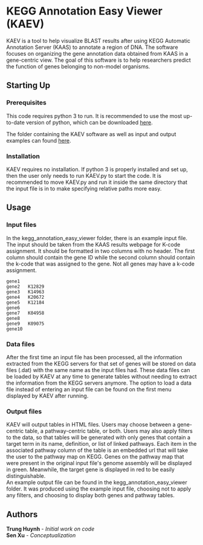 # KEGG Annotation Easy Viewer (KAEV)
KAEV is a tool to help visualize BLAST results after using KEGG Automatic Annotation Server (KAAS) to annotate a region of DNA. The software focuses on organizing the gene annotation data obtained from KAAS in a gene-centric view. The goal of this software is to help researchers predict the function of genes belonging to non-model organisms.

## Starting Up

### Prerequisites
This code requires python 3 to run. It is recommended to use the most up-to-date version of python, which can be downloaded [here](https://www.python.org/downloads/).

The folder containing the KAEV software as well as input and output examples can found [here](https://github.com/UtaDaphniaLab/KEGG_Annotation_Easy_Viewer).

### Installation
KAEV requires no installation. If python 3 is properly installed and set up, then the user only needs to run KAEV.py to start the code. It is recommended to move KAEV.py and run it inside the same directory that the input file is in to make specifying relative paths more easy.

## Usage

### Input files
In the kegg_annotation_easy_viewer folder, there is an example input file. The input should be taken from the KAAS results webpage for K-code assignment. It should be formatted in two columns with no header. The first column should contain the gene ID while the second column should contain the k-code that was assigned to the gene. Not all genes may have a k-code assignment.
```
gene1
gene2	K12829
gene3	K14963
gene4	K20672
gene5	K12184
gene6
gene7	K04958
gene8
gene9	K09075
gene10
```
### Data files
After the first time an input file has been processed, all the information extracted from the KEGG servers for that set of genes will be stored on data files (.dat) with the same name as the input files had. These data files can be loaded by KAEV at any time to generate tables without needing to extract the information from the KEGG servers anymore. The option to load a data file instead of entering an input file can be found on the first menu displayed by KAEV after running.

### Output files
KAEV will output tables in HTML files. Users may choose between a gene-centric table, a pathway-centric table, or both. Users may also apply filters to the data, so that tables will be generated with only genes that contain a target term in its name, definition, or list of linked pathways. Each item in the associated pathway column of the table is an embedded url that will take the user to the pathway map on KEGG. Genes on the pathway map that were present in the original input file's genome assembly will be displayed in green. Meanwhile, the target gene is displayed in red to be easily distinguishable.  
An example output file can be found in the kegg_annotation_easy_viewer folder. It was produced using the example input file, choosing not to apply any filters, and choosing to display both genes and pathway tables.

## Authors
**Trung Huynh** - *Initial work on code*  
**Sen Xu** - *Conceptualization*
